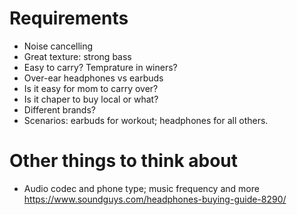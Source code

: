 # Requirements
- Noise cancelling
- Great texture: strong bass
- Easy to carry? Temprature in winers?
- Over-ear headphones vs earbuds
- Is it easy for mom to carry over?
- Is it chaper to buy local or what?
- Different brands?
- Scenarios: earbuds for workout; headphones for all others.

# Other things to think about
- Audio codec and phone type; music frequency and more
https://www.soundguys.com/headphones-buying-guide-8290/
